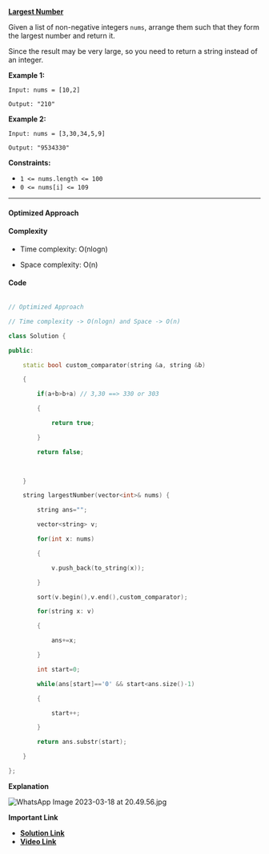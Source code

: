 
**[Largest Number](https://leetcode.com/problems/largest-number/solutions/)**

Given a list of non-negative integers `nums`, arrange them such that they form the largest number and return it.

Since the result may be very large, so you need to return a string instead of an integer.

**Example 1:**

```
Input: nums = [10,2]

Output: "210"
```

**Example 2:**

```
Input: nums = [3,30,34,5,9]

Output: "9534330"
```

**Constraints:**

-   `1 <= nums.length <= 100`
-   `0 <= nums[i] <= 109`


***

#### Optimized Approach

  
#### Complexity

- Time complexity: O(nlogn)

- Space complexity: O(n)

  

#### Code

```c++

// Optimized Approach

// Time complexity -> O(nlogn) and Space -> O(n)

class Solution {

public:

    static bool custom_comparator(string &a, string &b)

    {

        if(a+b>b+a) // 3,30 ==> 330 or 303

        {

            return true;

        }

        return false;

  

    }

    string largestNumber(vector<int>& nums) {

        string ans="";

        vector<string> v;

        for(int x: nums)

        {

            v.push_back(to_string(x));

        }

        sort(v.begin(),v.end(),custom_comparator);

        for(string x: v)

        {

            ans+=x;

        }

        int start=0;

        while(ans[start]=='0' && start<ans.size()-1)

        {

            start++;

        }

        return ans.substr(start);

    }

};

```

**Explanation**

  

![WhatsApp Image 2023-03-18 at 20.49.56.jpg](https://assets.leetcode.com/users/images/8422d001-84ec-4715-84c3-37c2302d0516_1679152827.9929783.jpeg)



**Important Link**

- **[Solution Link](https://leetcode.com/problems/largest-number/solutions/3311857/easy-c-solution-optimized-approach-t-c-o-nlogn-and-s-c-o-n/)**
- **[Video Link](https://youtu.be/2vcOnre_tMM)**
